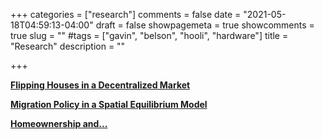 +++
categories = ["research"]
comments = false
date = "2021-05-18T04:59:13-04:00"
draft = false
showpagemeta = true
showcomments = true
slug = ""
#tags = ["gavin", "belson", "hooli", "hardware"]
title = "Research"
description = ""

+++

**[Flipping Houses in a Decentralized Market](/Flippers__JMP.pdf)**


**[Migration Policy in a Spatial Equilibrium Model](/Migration.pdf)** 


**[Homeownership and...](/homeownership.pdf)**

